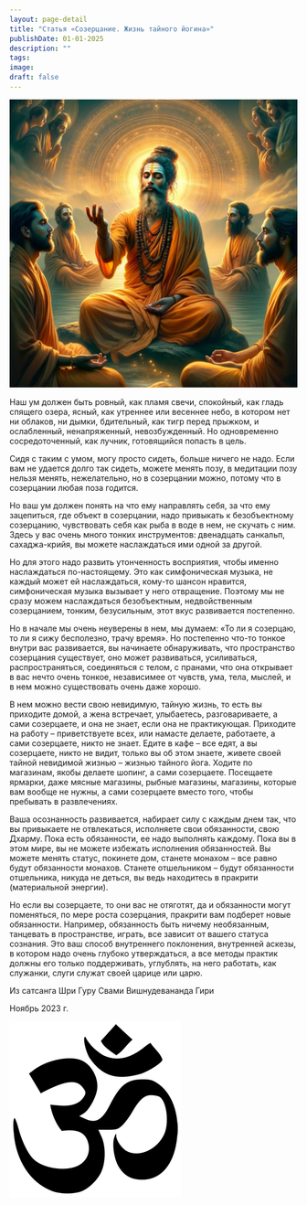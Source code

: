 ```yaml
---
layout: page-detail
title: "Статья «Созерцание. Жизнь тайного йогина»"
publishDate: 01-01-2025
description: ""
tags:
image:
draft: false
---
```


  
![Садху](/upload/medialibrary/9a3/9a3640d2cbc78b960cd8164fedf4d01f.jpg)  

  
 Наш ум должен быть ровный, как пламя свечи, спокойный, как гладь спящего озера, ясный, как утреннее или весеннее небо, в котором нет ни облаков, ни дымки, бдительный, как тигр перед прыжком, и ослабленный, ненапряженный, невозбужденный. Но одновременно сосредоточенный, как лучник, готовящийся попасть в цель.

 Сидя с таким с умом, могу просто сидеть, больше ничего не надо. Если вам не удается долго так сидеть, можете менять позу, в медитации позу нельзя менять, нежелательно, но в созерцании можно, потому что в созерцании любая поза годится.

 Но ваш ум должен понять на что ему направлять себя, за что ему зацепиться, где объект в созерцании, надо привыкать к безобъектному созерцанию, чувствовать себя как рыба в воде в нем, не скучать с ним. Здесь у вас очень много тонких инструментов: двенадцать санкальп, сахаджа-крийя, вы можете наслаждаться ими одной за другой.

 Но для этого надо развить утонченность восприятия, чтобы именно наслаждаться по-настоящему. Это как симфоническая музыка, не каждый может ей наслаждаться, кому-то шансон нравится, симфоническая музыка вызывает у него отвращение. Поэтому мы не сразу можем наслаждаться безобъектным, недвойственным созерцанием, тонким, безусильным, этот вкус развивается постепенно.

 Но в начале мы очень неуверены в нем, мы думаем: «То ли я созерцаю, то ли я сижу бесполезно, трачу время». Но постепенно что-то тонкое внутри вас развивается, вы начинаете обнаруживать, что пространство созерцания существует, оно может развиваться, усиливаться, распространяться, соединяться с телом, с пранами, что она открывает в вас нечто очень тонкое, независимее от чувств, ума, тела, мыслей, и в нем можно существовать очень даже хорошо.

 В нем можно вести свою невидимую, тайную жизнь, то есть вы приходите домой, а жена встречает, улыбаетесь, разговариваете, а сами созерцаете, и она не знает, если она не практикующая. Приходите на работу – приветствуете всех, или намасте делаете, работаете, а сами созерцаете, никто не знает. Едите в кафе – все едят, а вы созерцаете, никто не видит, только вы об этом знаете, живете своей тайной невидимой жизнью – жизнью тайного йога. Ходите по магазинам, якобы делаете шопинг, а сами созерцаете. Посещаете ярмарки, даже мясные магазины, рыбные магазины, магазины, которые вам вообще не нужны, а сами созерцаете вместо того, чтобы пребывать в развлечениях.

 Ваша осознанность развивается, набирает силу с каждым днем так, что вы привыкаете не отвлекаться, исполняете свои обязанности, свою Дхарму. Пока есть обязанности, ее надо выполнять каждому. Пока вы в этом мире, вы не можете избежать исполнения обязанностей. Вы можете менять статус, покинете дом, станете монахом – все равно будут обязанности монахов. Станете отшельником – будут обязанности отшельника, никуда не деться, вы ведь находитесь в пракрити (материальной энергии).

 Но если вы созерцаете, то они вас не отяготят, да и обязанности могут поменяться, по мере роста созерцания, пракрити вам подберет новые обязанности. Например, обязанность быть ничему необязанным, танцевать в пространстве, играть, все зависит от вашего статуса сознания. Это ваш способ внутреннего поклонения, внутренней аскезы, в котором надо очень глубоко утверждаться, а все методы практик должны его только поддерживать, углублять, на него работать, как служанки, слуги служат своей царице или царю.

  
 Из сатсанга Шри Гуру Свами Вишнудевананда Гири

 Ноябрь 2023 г.

![Ом](/upload/medialibrary/4e5/4e59138d7f13f8137afb77ab8ee41988.png) 
